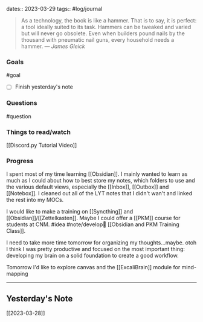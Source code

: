 dates:: 2023-03-29
tags:: #log/journal 

> As a technology, the book is like a hammer. That is to say, it is perfect: a tool ideally suited to its task. Hammers can be tweaked and varied but will never go obsolete. Even when builders pound nails by the thousand with pneumatic nail guns, every household needs a hammer.
> — <cite>James Gleick</cite>

### Goals
#goal 

- [ ] Finish yesterday's note


### Questions
#question


### Things to read/watch

[[Discord.py Tutorial Video]]

### Progress

I spent most of my time learning [[Obsidian]]. I mainly wanted to learn as much as I could about how to best store my notes, which folders to use and the various default views, especially the [[Inbox]], [[Outbox]] and [[Notebox]]. I cleaned out all of the LYT notes that I didn't wan't and linked the rest into my MOCs. 

I would like to make a training on [[Syncthing]] and [[Obsidian]]/[[Zettelkasten]]. Maybe I could offer a [[PKM]] course for students at CNM. #idea #note/develop🍃 [[Obsidian and PKM Training Class]]. 

I need to take more time tomorrow for organizing my thoughts...maybe. otoh I think I was pretty productive and focused on the most important thing: developing my brain on a solid foundation to create a good workflow.

Tomorrow I'd like to explore canvas and the [[ExcaliBrain]] module for mind-mapping



---
## Yesterday's Note

[[2023-03-28]]




